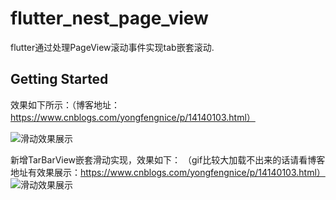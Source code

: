 # flutter_nest_page_view

flutter通过处理PageView滚动事件实现tab嵌套滚动.

## Getting Started



效果如下所示：（博客地址：https://www.cnblogs.com/yongfengnice/p/14140103.html）

![滑动效果展示](https://img2020.cnblogs.com/blog/1020339/202012/1020339-20201217091002691-859153011.gif)

新增TarBarView嵌套滑动实现，效果如下：
（gif比较大加载不出来的话请看博客地址有效果展示：https://www.cnblogs.com/yongfengnice/p/14140103.html）
![滑动效果展示](https://img2022.cnblogs.com/blog/1020339/202205/1020339-20220525172345419-856279746.gif)
